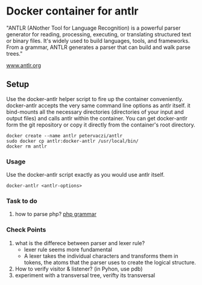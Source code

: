 # Docker container for antlr

"ANTLR (ANother Tool for Language Recognition) is a powerful parser generator for reading, processing, executing, or translating structured text or binary files. It's widely used to build languages, tools, and frameworks. From a grammar, ANTLR generates a parser that can build and walk parse trees."

www.antlr.org

## Setup

Use the docker-antlr helper script to fire up the container conveniently. docker-antlr accepts the very same command line options as antlr itself. it bind-mounts all the necessary directories (directories of your input and output files) and calls antlr within the container. You can get docker-antlr form the git repository or copy it directly from the container's root directory.

```
docker create --name antlr petervaczi/antlr
sudo docker cp antlr:docker-antlr /usr/local/bin/
docker rm antlr
```

### Usage

Use the docker-antlr script exactly as you would use antlr itself.

```
docker-antlr <antlr-options>
```

### Task to do
1. how to parse php? [php grammar](https://github.com/antlr/grammars-v4/tree/master/php)


### Check Points
1. what is the differece between parser and lexer rule?
	- lexer rule seems more fundamental
	- A lexer takes the individual characters and transforms them in tokens, the atoms that the parser uses to create the logical structure.
2. How to verify visitor & listener? (in Pyhon, use pdb)
3. experiment with a transversal tree, verifty its transversal